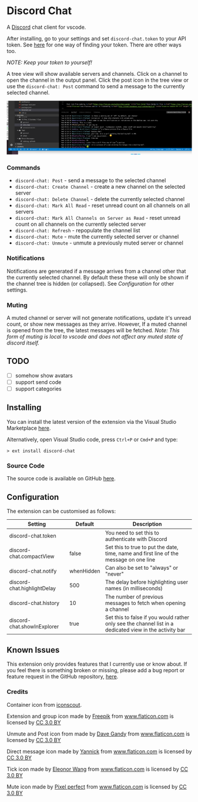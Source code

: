 # Discord Chat

A [Discord](https://discordapp.com/) chat client for vscode.

After installing, go to your settings and set `discord-chat.token` to your API token. See [here](https://discordhelp.net/discord-token) for one way of finding your token. There are other ways too.

*NOTE: Keep your token to yourself!*

A tree view will show available servers and channels. Click on a channel to open the channel in the output panel. Click the post icon in the tree view or use the `discord-chat: Post` command to send a message to the currently selected channel.

<img src="https://raw.githubusercontent.com/Gruntfuggly/discord-chat/master/resources/screenshot.png">

### Commands

- `discord-chat: Post` - send a message to the selected channel
- `discord-chat: Create Channel` - create a new channel on the selected server
- `discord-chat: Delete Channel` - delete the currently selected channel
- `discord-chat: Mark All Read` - reset unread count on all channels on all servers
- `discord-chat: Mark All Channels on Server as Read` - reset unread count on all channels on the currently selected server
- `discord-chat: Refresh` - repopulate the channel list
- `discord-chat: Mute` - mute the currently selected server or channel
- `discord-chat: Unmute` - unmute a previously muted server or channel

### Notifications

Notifications are generated if a message arrives from a channel other that the currently selected channel. By default these these will only be shown if the channel tree is hidden (or collapsed). See *Configuration* for other settings.

### Muting

A muted channel or server will not generate notifications, update it's unread count, or show new messages as they arrive. However, If a muted channel is opened from the tree, the latest messages will be fetched. *Note: This form of muting is local to vscode and does not affect any muted state of discord itself.*

## TODO

- [ ] somehow show avatars
- [ ] support send code
- [ ] support categories

## Installing

You can install the latest version of the extension via the Visual Studio Marketplace [here](https://marketplace.visualstudio.com/items?itemName=Gruntfuggly.discord-chat).

Alternatively, open Visual Studio code, press `Ctrl+P` or `Cmd+P` and type:

    > ext install discord-chat

### Source Code

The source code is available on GitHub [here](https://github.com/Gruntfuggly/discord-chat).

## Configuration

The extension can be customised as follows:

| Setting | Default | Description |
|---------|---------|-------------|
| discord-chat.token | | You need to set this to authenticate with Discord |
| discord-chat.compactView | false | Set this to true to put the date, time, name and first line of the message on one line |
| discord-chat.notify | whenHidden | Can also be set to "always" or "never" |
| discord-chat.highlightDelay | 500 | The delay before highlighting user names (in milliseconds) |
| discord-chat.history | 10 | The number of previous messages to fetch when opening a channel |
| discord-chat.showInExplorer | true | Set this to false if you would rather only see the channel list in a dedicated view in the activity bar |

## Known Issues

This extension only provides features that I currently use or know about. If you feel there is something broken or missing, please add a bug report or feature request in the GitHub repository, [here](https://github.com/Gruntfuggly/discord-chat).

### Credits

Container icon from [iconscout](https://iconscout.com/icon/discord-3).

Extension and group icon made by <a href="http://www.freepik.com" title="Freepik">Freepik</a> from <a href="https://www.flaticon.com/" title="Flaticon">www.flaticon.com</a> is licensed by <a href="http://creativecommons.org/licenses/by/3.0/" title="Creative Commons BY 3.0" target="_blank">CC 3.0 BY</a>

Unmute and Post icon from made by <a href="https://www.flaticon.com/authors/dave-gandy" title="Dave Gandy">Dave Gandy</a> from <a href="https://www.flaticon.com/" title="Flaticon">www.flaticon.com</a> is licensed by <a href="http://creativecommons.org/licenses/by/3.0/" title="Creative Commons BY 3.0" target="_blank">CC 3.0 BY</a>

Direct message icon made by <a href="https://www.flaticon.com/authors/yannick" title="Yannick">Yannick</a> from <a href="https://www.flaticon.com/" title="Flaticon">www.flaticon.com</a> is licensed by <a href="http://creativecommons.org/licenses/by/3.0/" title="Creative Commons BY 3.0" target="_blank">CC 3.0 BY</a>

Tick icon made by <a href="https://www.flaticon.com/authors/eleonor-wang" title="Eleonor Wang">Eleonor Wang</a> from <a href="https://www.flaticon.com/" title="Flaticon">www.flaticon.com</a> is licensed by <a href="http://creativecommons.org/licenses/by/3.0/" title="Creative Commons BY 3.0" target="_blank">CC 3.0 BY</a>

Mute icon made by <a href="https://www.flaticon.com/authors/pixel-perfect" title="Pixel perfect">Pixel perfect</a> from <a href="https://www.flaticon.com/" title="Flaticon">www.flaticon.com</a> is licensed by <a href="http://creativecommons.org/licenses/by/3.0/" title="Creative Commons BY 3.0" target="_blank">CC 3.0 BY</a>